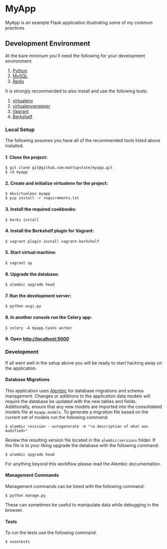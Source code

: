 # MyApp

MyApp is an example Flask application illustrating some of my common practices

## Development Environment

At the bare minimum you'll need the following for your development environment:

1. [Python](http://www.python.org/)
2. [MySQL](http://www.mysql.com/)
3. [Redis](http://redis.io/)

It is strongly recommended to also install and use the following tools:

1. [virtualenv](https://python-guide.readthedocs.org/en/latest/dev/virtualenvs/#virtualenv)
2. [virtualenvwrapper](https://python-guide.readthedocs.org/en/latest/dev/virtualenvs/#virtualenvwrapper)
3. [Vagrant](http://vagrantup.com)
3. [Berkshelf](http://berkshelf.com)

### Local Setup

The following assumes you have all of the recommended tools listed above installed.

#### 1. Clone the project:

    $ git clone git@github.com:mattupstate/myapp.git
    $ cd myapp

#### 2. Create and initialize virtualenv for the project:

    $ mkvirtualenv myapp
    $ pip install -r requirements.txt

#### 3. Install the required cookbooks:

    $ berks install

#### 4. Install the Berkshelf plugin for Vagrant:

    $ vagrant plugin install vagrant-berkshelf

#### 5. Start virtual machine:

    $ vagrant up

#### 6. Upgrade the database:

    $ alembic upgrade head

#### 7. Run the development server:

    $ python wsgi.py

#### 8. In another console run the Celery app:

    $ celery -A myapp.tasks worker

#### 9. Open [http://localhost:5000](http://localhost:5000)


### Development

If all went well in the setup above you will be ready to start hacking away on
the application.

#### Database Migrations

This application uses [Alembic](http://alembic.readthedocs.org/) for database
migrations and schema management. Changes or additions to the application data
models will require the database be updated with the new tables and fields.
Additionally, ensure that any new models are imported into the consolidated
models file at `myapp.models`. To generate a migration file based on the
current set of models run the following command:

    $ alembic revision --autogenerate -m "<a description of what was modified>"

Review the resulting version file located in the `alembic/versions` folder. If
the file is to your liking upgrade the database with the following command:

    $ alembic upgrade head

For anything beyond this workflow please read the Alembic documentation.

#### Management Commands

Management commands can be listed with the following command:

    $ python manage.py

These can sometimes be useful to manipulate data while debugging in the browser.


#### Tests

To run the tests use the following command:

    $ nosetests
